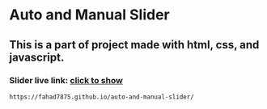 
# Auto and Manual Slider 

## This is a part of project made with html, css, and javascript.

### Slider live link: [click to show](slider)

`https://fahad7875.github.io/auto-and-manual-slider/`

[slider]: https://fahad7875.github.io/auto-and-manual-slider/ 
